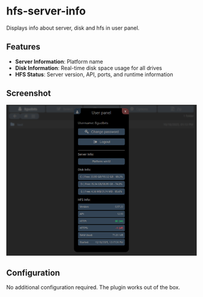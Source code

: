 # hfs-server-info

Displays info about server, disk and hfs in user panel.

## Features

- **Server Information**: Platform name
- **Disk Information**: Real-time disk space usage for all drives
- **HFS Status**: Server version, API, ports, and runtime information

## Screenshot

![HFS Disk Info Panel](preview.png)


## Configuration

No additional configuration required. The plugin works out of the box.

